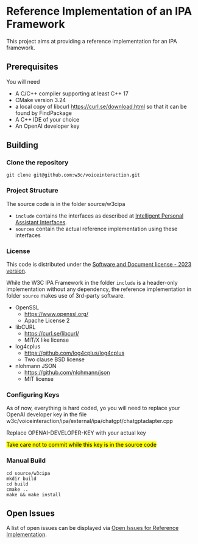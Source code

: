 # Reference Implementation of an IPA Framework

This project aims at providing a reference implementation for an IPA framework.

## Prerequisites

You will need
- A C/C++ compiler supporting at least C++ 17
- CMake version 3.24
- a local copy of libcurl https://curl.se/download.html so that it can be found by FindPackage
- A C++ IDE of your choice
- An OpenAI developer key

## Building

### Clone the repository

```
git clone git@github.com:w3c/voiceinteraction.git
```

### Project Structure

The source code is in the folder source/w3cipa

- `include` contains the interfaces as described at [Intelligent Personal Assistant Interfaces](https://w3c.github.io/voiceinteraction/voice%20interaction%20drafts/paInterfaces/paInterfaces.htm).
- `sources` contain the actual reference implementation using these interfaces

### License

This code is distributed under the [Software and Document license - 2023 version](https://www.w3.org/copyright/software-license-2023/).

While the W3C IPA Framework in the folder `include` is a header-only
implementation without any dependency, the reference implementation in folder 
`source` makes use of 3rd-party software.

- OpenSSL 
    - <https://www.openssl.org/>
    - Apache License 2 
- libCURL
    - <https://curl.se/libcurl/>
    - MIT/X like license
- log4cplus
    - <https://github.com/log4cplus/log4cplus>
    - Two clause BSD license
- nlohmann JSON
    - <https://github.com/nlohmann/json>
    - MIT license

### Configuring Keys

As of now, everything is hard coded, yo you will need to replace your OpenAI developer key in the file w3c/voiceinteraction/ipa/external/ipa/chatgpt/chatgptadapter.cpp

Replace OPENAI-DEVELOPER-KEY with your actual key

<mark>Take care not to commit while this key is in the source code</mark>

### Manual Build

```
cd source/w3cipa
mkdir build
cd build
cmake ..
make && make install
```
## Open Issues

A list of open issues can be displayed via [Open Issues for Reference Implementation](https://github.com/w3c/voiceinteraction/issues?q=is%3Aissue+is%3Aopen+label%3A%22reference+implementation%22).





